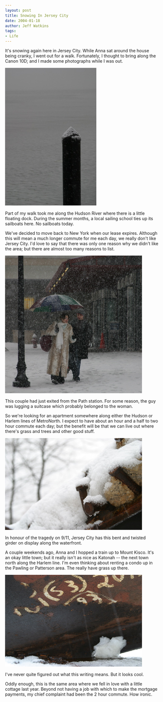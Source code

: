 ```yaml
---
layout: post
title: Snowing In Jersey City
date: 2004-01-18
author: Jeff Watkins
tags:
- Life
---
```


It's snowing again here in Jersey City. While Anna sat around the house being
cranky, I went out for a walk. Fortunately, I thought to bring along the Canon
10D; and I made some photographs while I was out.

<div class="figure"><img class="photo"
src="/photos/hudson-river.jpg" border="0" alt="The Hudson River"/>
<p>Part of my walk took me along the Hudson River where there is a little
floating dock. During the summer months, a local sailing school ties up
its sailboats here. No sailboats today.</p>
</div>

We've decided to move back to New York when our lease expires. Although this
will mean a much longer commute for me each day, we really don't like Jersey
City. I'd love to say that there was only one reason why we didn't like the
area; but there are almost too many reasons to list.

<div class="figure"><img class="photo"
src="/photos/returning-home.jpg" border="0" alt="Returning Home"/> <p>This
couple had just exited from the Path station. For some reason, the guy
was lugging a suitcase which probably belonged to the woman.</p>
</div>

So we're looking for an apartment somewhere along either the Hudson or Harlem
lines of MetroNorth. I expect to have about an hour and a half to two hour
commute each day; but the benefit will be that we can live out where there's
grass and trees and other good stuff.

<div class="figure"><img class="photo"
src="/photos/snow-on-monument.jpg" border="0" alt="Snow on 9/11
Monument"/>
<p>In honour of the tragedy on 9/11, Jersey City has this bent
and twisted girder on display along the waterfront.</p>
</div>

A couple weekends ago, Anna and I hopped a train up to Mount Kisco. It's an okay
little town; but it really isn't as nice as Katonah -- the next town north along
the Harlem line. I'm even thinking about renting a condo up in the Pawling or
Patterson area. The really have grass up there.

<div class="figure"><img class="photo"
src="/photos/writing-on-monument.jpg" border="0" alt="Writing on 9/11
Monument"/>
<p>I've never quite figured out what this writing means. But
it looks cool.</p>
</div>

Oddly enough, this is the same area where we fell in love with a little cottage
last year. Beyond not having a job with which to make the mortgage payments, my
chief complaint had been the 2 hour commute. How ironic.